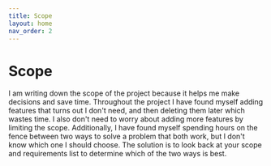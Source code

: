 ```yaml
---
title: Scope
layout: home
nav_order: 2
---
```


# Scope

I am writing down the scope of the project because it helps me make decisions and save time. 
Throughout the project I have found myself adding features that turns out I don't need, and then deleting them later which wastes time. 
I also don't need to worry about adding more features by limiting the scope.
Additionally, I have found myself spending hours on the fence between two ways to solve a problem that both work, but I don't know which one I should choose. 
The solution is to look back at your scope and requirements list to determine which of the two ways is best.
